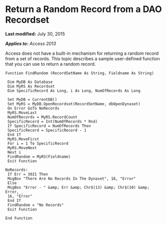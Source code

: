 
# Return a Random Record from a DAO Recordset

 **Last modified:** July 30, 2015

 _**Applies to:** Access 2013_

Access does not have a built-in mechanism for returning a random record from a set of records. This topic describes a sample user-defined function that you can use to return a random record. 




```
Function FindRandom (RecordSetName As String, Fieldname As String) 
 
 Dim MyDB As Database 
 Dim MyRS As Recordset 
 Dim SpecificRecord As Long, i As Long, NumOfRecords As Long 
 
 Set MyDB = CurrentDB() 
 Set MyRS = MyDB.OpenRecordset(RecordSetName, dbOpenDynaset) 
 On Error GoTo NoRecords 
 MyRS.MoveLast 
 NumOfRecords = MyRS.RecordCount 
 SpecificRecord = Int(NumOfRecords * Rnd) 
 If SpecificRecord = NumOfRecords Then 
 SpecificRecord = SpecificRecord - 1 
 End If 
 MyRS.MoveFirst 
 For i = 1 To SpecificRecord 
 MyRS.MoveNext 
 Next i 
 FindRandom = MyRS(Fieldname) 
 Exit Function 
 
NoRecords: 
 If Err = 3021 Then 
 MsgBox "There Are No Records In The Dynaset", 16, "Error" 
 Else 
 MsgBox "Error - " &amp; Err &amp; Chr$(13) &amp; Chr$(10) &amp; Error, _ 
 16, "Error" 
 End If 
 FindRandom = "No Records" 
 Exit Function 
 
End Function 
 
```

